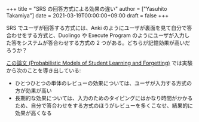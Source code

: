 +++
title = "SRS の回答方式による効果の違い"
author = ["Yasuhito Takamiya"]
date = 2021-03-19T00:00:00+09:00
draft = false
+++

SRS でユーザが回答する方式には、Anki のようにユーザが裏面を見て自分で答合わせをする方式と、Duolingo や Execute Program のようにユーザが入力した答をシステムが答合わせする方式の 2 つがある。どちらが記憶効果が高いだろうか？

[この論文 (Probabilistic Models of Student Learning and Forgetting)](https://andymatuschak.org/files/papers/Lindsey%20-%20Probabilistic%20Models%20of%20Student%20Learning%20and%20Forge.pdf#page=163) では実験から次のことを導き出している:

-   ひとつひとつの単体のレビューの効果については、ユーザが入力する方式の方が効果が高い
-   長期的な効果については、入力のためのタイピングにはかなり時間がかかるため、自分で答合わせをする方式のほうがレビューを多くこなせ、結果的に効果が高くなる
